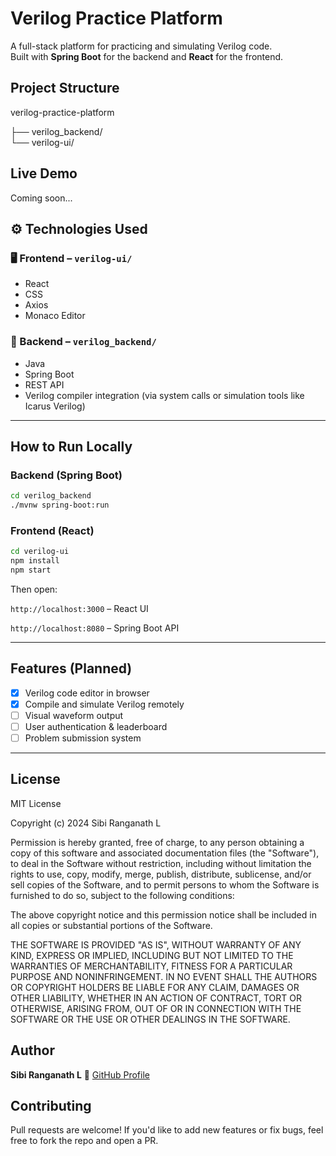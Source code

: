 
# Verilog Practice Platform 

A full-stack platform for practicing and simulating Verilog code.  
Built with **Spring Boot** for the backend and **React** for the frontend.



## Project Structure



verilog-practice-platform

├── verilog\_backend/   
└── verilog-ui/        





## Live Demo

Coming soon...



## ⚙️ Technologies Used

### 🖥️ Frontend – `verilog-ui/`
- React
- CSS
- Axios
- Monaco Editor 


### 🔧 Backend – `verilog_backend/`
- Java
- Spring Boot
- REST API
- Verilog compiler integration (via system calls or simulation tools like Icarus Verilog)

---

## How to Run Locally

###  Backend (Spring Boot)
```bash
cd verilog_backend
./mvnw spring-boot:run
````

###  Frontend (React)

```bash
cd verilog-ui
npm install
npm start
```

Then open:

 `http://localhost:3000` – React UI 

 `http://localhost:8080` – Spring Boot API

---

## Features (Planned)

* [x] Verilog code editor in browser
* [x] Compile and simulate Verilog remotely
* [ ] Visual waveform output
* [ ] User authentication & leaderboard
* [ ] Problem submission system

---

## License

MIT License

Copyright (c) 2024 Sibi Ranganath L

Permission is hereby granted, free of charge, to any person obtaining a copy
of this software and associated documentation files (the "Software"), to deal
in the Software without restriction, including without limitation the rights
to use, copy, modify, merge, publish, distribute, sublicense, and/or sell
copies of the Software, and to permit persons to whom the Software is
furnished to do so, subject to the following conditions:

The above copyright notice and this permission notice shall be included in all
copies or substantial portions of the Software.

THE SOFTWARE IS PROVIDED "AS IS", WITHOUT WARRANTY OF ANY KIND, EXPRESS OR
IMPLIED, INCLUDING BUT NOT LIMITED TO THE WARRANTIES OF MERCHANTABILITY,
FITNESS FOR A PARTICULAR PURPOSE AND NONINFRINGEMENT. IN NO EVENT SHALL THE
AUTHORS OR COPYRIGHT HOLDERS BE LIABLE FOR ANY CLAIM, DAMAGES OR OTHER
LIABILITY, WHETHER IN AN ACTION OF CONTRACT, TORT OR OTHERWISE, ARISING FROM,
OUT OF OR IN CONNECTION WITH THE SOFTWARE OR THE USE OR OTHER DEALINGS IN THE
SOFTWARE.




## Author

**Sibi Ranganath L**
🔗 [GitHub Profile](https://github.com/SIBI-RANGANATH-L)



## Contributing

Pull requests are welcome!
If you'd like to add new features or fix bugs, feel free to fork the repo and open a PR.




